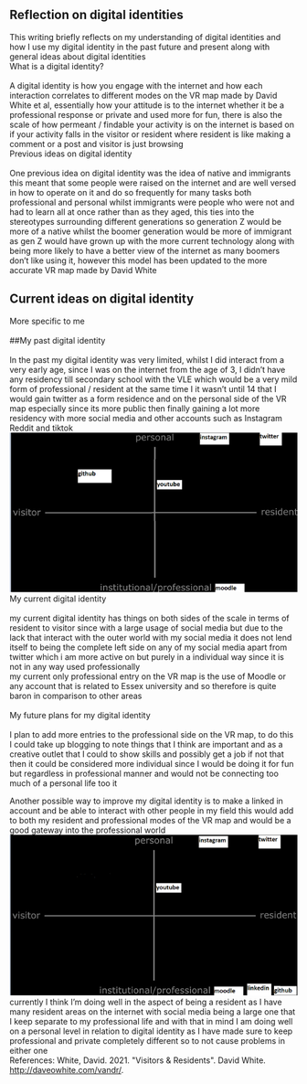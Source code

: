## Reflection on digital identities

This writing briefly reflects on my understanding of digital identities and how I use my digital identity in the past future and present along with general ideas about digital identities
<br>
What is a digital identity?
<br>
<br>
A digital identity is how you engage with the internet and how each interaction correlates to different modes on the VR map made by David White et al, essentially how your attitude is to the internet whether it be a professional response or private and used more for fun, there is also the scale of how permeant / findable your activity is on the internet is based on if your activity falls in the visitor or resident where resident is like making a comment or a post and visitor is just browsing
<br>
Previous ideas on digital identity <br>
<br>
One previous idea on digital identity was the idea of native and immigrants this meant that some people were raised on the internet and are well versed in how to operate on it and do so frequently for many tasks both professional and personal whilst immigrants were people who were not and had to learn all at once rather than as they aged, this ties into the stereotypes surrounding different generations so generation Z would be more of a native whilst the boomer generation would be more of immigrant as gen Z would have grown up with the more current technology along with being more likely to have a better view of the internet as many boomers don’t like using it, however this model has been updated to the more accurate VR map made by David White
## Current ideas on digital identity <br>
More specific to me <br>
<br>
##My past digital identity	<br>
<br>
In the past my digital identity was very limited, whilst I did interact from a very early age, since I was on the internet from the age of 3, I didn’t have any residency till secondary school with the VLE which would be a very mild form of professional / resident  at the same time I it wasn’t until 14 that I would gain twitter as a form residence and on the personal side of the VR map especially since its more public then finally gaining a lot more residency with more social media and other accounts such as Instagram Reddit and tiktok <br>
![](assets/img/before-VR-map.PNG)
<br>
My current digital identity <br>
<br> 
my current digital identity has things on both sides of the scale in terms of resident to visitor since with a large usage of social media but due to the lack that interact with the outer world with my social media it does not lend itself to being the complete left side on any of my social media apart from twitter which i am more active on but purely in a individual way since it is not in any way used professionally
<br>
my current only professional entry on the VR map is the use of Moodle or any account that is related to Essex university and so therefore is quite baron in comparison to other areas <br>
<br>
My future plans for my digital identity <br>
<br>
I plan to add more entries to the professional side on the VR map, to do this I could take up blogging to note things that I think are important and as a creative outlet that I could to show skills and possibly get a job if not that then it could be considered more individual since I would be doing it for fun but regardless in professional manner and would not be connecting too much of a personal life too it <br>

Another possible way to improve my digital identity is to make a linked in account and be able to interact with other people in my field this would add to both my resident and professional modes of the VR map and would be a good gateway into the professional world
![](assets/img/after-VR-map.PNG)
<br>
currently I think I’m doing well in the aspect of being a resident as I have many resident areas on the internet with social media being a large one that I keep separate to my professional life and with that in mind I am doing well on a personal level in relation to digital identity as I have made sure to keep professional and private completely different so to not cause problems in either one
<br>
References:
White, David. 2021. "Visitors & Residents". David White. http://daveowhite.com/vandr/.


